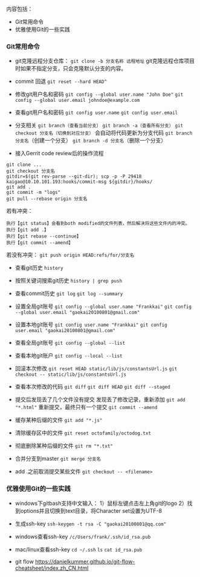 内容包括：
- Git常用命令
- 优雅使用Git的一些实践

### Git常用命令
- git克隆远程分支仓库：
`git clone -b 分支名称 远程地址`
git克隆远程仓库项目时如果不指定分支，只会克隆默认分支的内容。

- commit 回退
`git reset --hard HEAD^`

- 修改git用户名和密码
`git config --global user.name "John Doe"`
`git config --global user.email johndoe@example.com`

- 查看git用户名和密码
`git config user.name`
`git config user.email`

- 分支相关
`git branch（查看当前分支）`
`git branch -a（查看所有分支）`
`git checkout 分支名（切换到对应分支）` 会自动将代码更新为分支代码
`git branch 分支名`（创建一个分支）
`git branch -d 分支名`（删除一个分支）

- 接入Gerrit code review后的操作流程
```
git clone ...
git checkout 分支名
gitdir=$(git rev-parse --git-dir); scp -p -P 29418 kaigao@10.10.101.193:hooks/commit-msg ${gitdir}/hooks/
git add .
git commit -m "logs"
git pull --rebase origin 分支名
```
若有冲突：
```
执行【git status】会看到both modified的文件列表，然后解决将这些文件内的冲突。
执行【git add .】
执行【git rebase --continue】
执行【git commit --amend】
```
若没有冲突：
`git push origin HEAD:refs/for/分支名`

- 查看git历史
`history`

- 按照关键词搜索git历史
`history | grep push`

- 查看commit历史
`git log`
`git log --summary`

- 设置全局git账号
`git config --global user.name "Frankkai"`
`git config --global user.email "gaokai20100801@gmail.com"`

- 设置本地git账号
`git config user.name "Frankkai"`
`git config user.email "gaokai20100801@gmail.com"`

- 查看全局git账号
`git config --global --list`

- 查看本地git账户
`git config --local --list`

- 回滚本次修改
`git reset HEAD static/lib/js/constantsUrl.js`
`git checkout -- static/lib/js/constantsUrl.js`

- 查看本次修改的代码
`git diff`
`git diff HEAD`
`git diff --staged`

- 提交后发现丢了几个文件没有提交
发现丢了修改记录，重新添加
`git add "*.html"`
重新提交，最终只有一个提交
`git commit --amend`

-  缓存某种后缀的文件
`git add "*.js"`
- 清除缓存区中的文件
`git reset octofamily/octodog.txt`
- 彻底删除某种后缀的文件
`git rm "*.txt"`
- 合并分支到master
`git merge 分支名`
- add .之前取消提交某些文件
`git checkout -- <filename>`


### 优雅使用Git的一些实践
- windows下gitbash支持中文输入：
1）鼠标左键点击左上角git的logo
2）找到options并且切换到text目录，将Character set设置为UTF-8

- 生成ssh-key
`ssh-keygen -t rsa -C "gaokai20100801@qq.com"`

- windows查看ssh-key
`/c/Users/frank/.ssh/id_rsa.pub`

- mac/linux查看ssh-key
`cd ~/.ssh`
`ls`
`cat id_rsa.pub`

- git flow
https://danielkummer.github.io/git-flow-cheatsheet/index.zh_CN.html